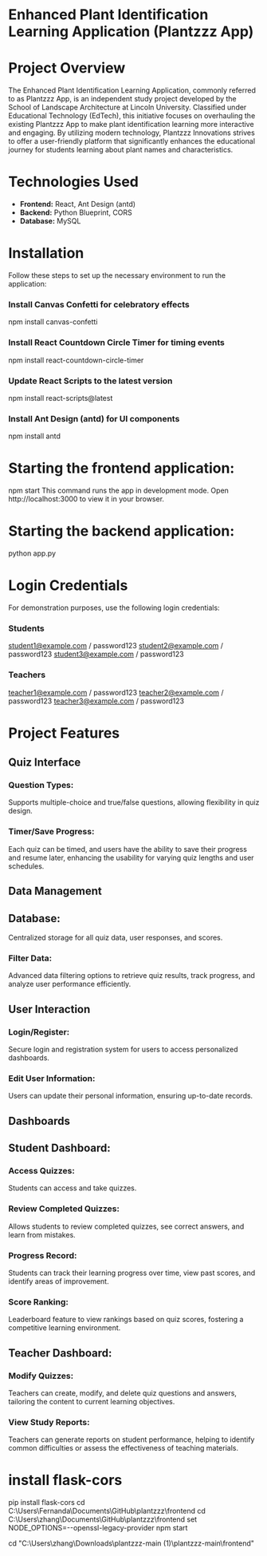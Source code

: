 

# Enhanced Plant Identification Learning Application (Plantzzz App)

# Project Overview
The Enhanced Plant Identification Learning Application, commonly referred to as Plantzzz App, is an independent study project developed by the School of Landscape Architecture at Lincoln University. Classified under Educational Technology (EdTech), this initiative focuses on overhauling the existing Plantzzz App to make plant identification learning more interactive and engaging. By utilizing modern technology, Plantzzz Innovations strives to offer a user-friendly platform that significantly enhances the educational journey for students learning about plant names and characteristics.

# Technologies Used
- **Frontend:** React, Ant Design (antd)
- **Backend:** Python Blueprint, CORS
- **Database:** MySQL

# Installation
Follow these steps to set up the necessary environment to run the application:


### Install Canvas Confetti for celebratory effects
npm install canvas-confetti

### Install React Countdown Circle Timer for timing events
npm install react-countdown-circle-timer

### Update React Scripts to the latest version
npm install react-scripts@latest

### Install Ant Design (antd) for UI components
npm install antd


# Starting the frontend application:
npm start
This command runs the app in development mode. Open http://localhost:3000 to view it in your browser. 

# Starting the backend application:
python app.py

# Login Credentials
For demonstration purposes, use the following login credentials:

### Students
student1@example.com / password123
student2@example.com / password123
student3@example.com / password123

### Teachers
teacher1@example.com / password123
teacher2@example.com / password123
teacher3@example.com / password123

# Project Features
## Quiz Interface
###  Question Types:
Supports multiple-choice and true/false questions, allowing flexibility in quiz design.
###   Timer/Save Progress:
Each quiz can be timed, and users have the ability to save their progress and resume later, enhancing the usability for varying quiz lengths and user schedules.

## Data Management
## Database: 
Centralized storage for all quiz data, user responses, and scores.
###   Filter Data:
Advanced data filtering options to retrieve quiz results, track progress, and analyze user performance efficiently.

## User Interaction
### Login/Register:
Secure login and registration system for users to access personalized dashboards.
### Edit User Information:
Users can update their personal information, ensuring up-to-date records.

## Dashboards
##  Student Dashboard:
###   Access Quizzes:
Students can access and take quizzes.
###    Review Completed Quizzes:
Allows students to review completed quizzes, see correct answers, and learn from mistakes.
###    Progress Record: 
Students can track their learning progress over time, view past scores, and identify areas of improvement.
###   Score Ranking: 
Leaderboard feature to view rankings based on quiz scores, fostering a competitive learning environment.
## Teacher Dashboard:
###   Modify Quizzes:
Teachers can create, modify, and delete quiz questions and answers, tailoring the content to current learning objectives.
###   View Study Reports:
Teachers can generate reports on student performance, helping to identify common difficulties or assess the effectiveness of teaching materials.


# install flask-cors
pip install flask-cors
cd C:\Users\Fernanda\Documents\GitHub\plantzzz\frontend
cd C:\Users\zhang\Documents\GitHub\plantzzz\frontend
set NODE_OPTIONS=--openssl-legacy-provider
npm start

cd "C:\Users\zhang\Downloads\plantzzz-main (1)\plantzzz-main\frontend"
